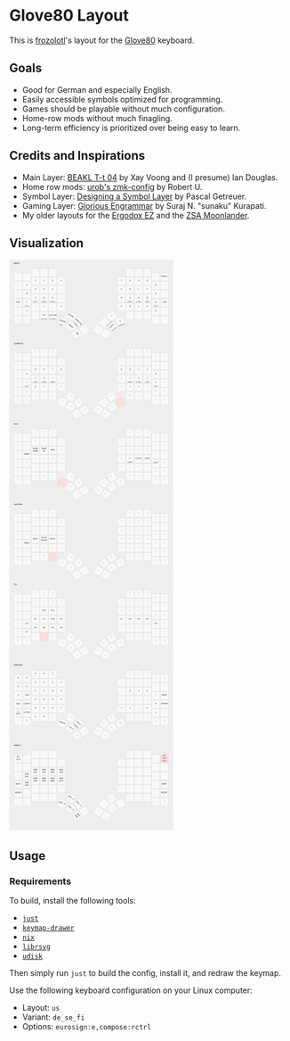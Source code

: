 # Glove80 Layout
This is [frozolotl](https://github.com/frozolotl)'s layout for the [Glove80](https://www.moergo.com/) keyboard.

## Goals
- Good for German and especially English.
- Easily accessible symbols optimized for programming.
- Games should be playable without much configuration.
- Home-row mods without much finagling.
- Long-term efficiency is prioritized over being easy to learn.

## Credits and Inspirations
- Main Layer: [BEAKL T-t 04](http://ieants.cc/beakl/#beakl-t-t-04) by Xay Voong and (I presume) Ian Douglas.
- Home row mods: [urob's zmk-config](https://github.com/urob/zmk-config) by Robert U.
- Symbol Layer: [Designing a Symbol Layer](https://getreuer.info/posts/keyboards/symbol-layer/index.html) by Pascal Getreuer.
- Gaming Layer: [Glorious Engrammar](https://sunaku.github.io/moergo-glove80-keyboard.html#spacegrams) by Suraj N. "sunaku" Kurapati.
- My older layouts for the [Ergodox EZ](https://configure.zsa.io/ergodox-ez/layouts/rPp0Q/latest/0) and the [ZSA Moonlander](https://configure.zsa.io/moonlander/layouts/yBdDx/latest/0).

## Visualization
![The keyboard layout's layers visualized](assets/keymap.png)

## Usage
### Requirements
To build, install the following tools:
- [`just`](https://github.com/casey/just)
- [`keymap-drawer`](https://github.com/caksoylar/keymap-drawer)
- [`nix`](https://nixos.org/)
- [`librsvg`](https://gitlab.gnome.org/GNOME/librsvg)
- [`udisk`](https://wiki.archlinux.org/title/udisks)

Then simply run `just` to build the config, install it, and redraw the keymap.

Use the following keyboard configuration on your Linux computer:
- Layout: `us`
- Variant: `de_se_fi`
- Options: `eurosign:e,compose:rctrl`
